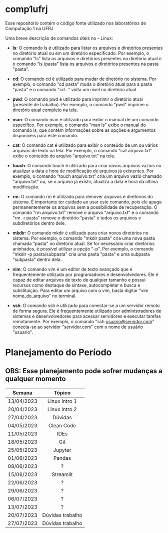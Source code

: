 # comp1ufrj
Esse repositório contém o código fonte utilizado nos laboratórios de Computação 1 na UFRJ

Uma breve descrição de comandos úteis no - Linux:

- **ls**: O comando ls é utilizado para listar os arquivos e diretórios presentes no diretório atual ou em um diretório especificado. Por exemplo, o comando "ls" lista os arquivos e diretórios presentes no diretório atual e o comando "ls /pasta" lista os arquivos e diretórios presentes na pasta "pasta".

- **cd**: O comando cd é utilizado para mudar de diretório no sistema. Por exemplo, o comando "cd pasta" muda o diretório atual para a pasta "pasta" e o comando "cd .." volta um nível no diretório atual.

- **pwd**: O comando pwd é utilizado para imprimir o diretório atual (presente de trabalho). Por exemplo, o comando "pwd" imprime o diretório atual completo na tela.

- **man**: O comando man é utilizado para exibir o manual de um comando específico. Por exemplo, o comando "man ls" exibe o manual do comando ls, que contém informações sobre as opções e argumentos disponíveis para este comando.

- **cat**: O comando cat é utilizado para exibir o conteúdo de um ou vários arquivos de texto na tela. Por exemplo, o comando "cat arquivo.txt" exibe o conteúdo do arquivo "arquivo.txt" na tela.

- **touch**: O comando touch é utilizado para criar novos arquivos vazios ou atualizar a data e hora de modificação de arquivos já existentes. Por exemplo, o comando "touch arquivo.txt" cria um arquivo vazio chamado "arquivo.txt" ou, se o arquivo já existir, atualiza a data e hora da última modificação.

- **rm**: O comando rm é utilizado para remover arquivos e diretórios do sistema. É importante ter cuidado ao usar este comando, pois ele apaga permanentemente os arquivos sem a possibilidade de recuperação. O comando "rm arquivo.txt" remove o arquivo "arquivo.txt" e o comando "rm -r pasta" remove o diretório "pasta" e todos os arquivos e subdiretórios dentro dele.

- **mkdir**: O comando mkdir é utilizado para criar novos diretórios no sistema. Por exemplo, o comando "mkdir pasta" cria uma nova pasta chamada "pasta" no diretório atual. Se for necessário criar diretórios aninhados, é possível utilizar a opção "-p". Por exemplo, o comando "mkdir -p pasta/subpasta" cria uma pasta "pasta" e uma subpasta "subpasta" dentro dela.

- **vim**: O comando vim é um editor de texto avançado que é frequentemente utilizado por programadores e desenvolvedores. Ele é capaz de editar arquivos de texto de qualquer tamanho e possui recursos como destaque de sintaxe, autocompletar e busca e substituição. Para editar um arquivo com o vim, basta digitar "vim nome_do_arquivo" no terminal.

- **ssh**: O comando ssh é utilizado para conectar-se a um servidor remoto de forma segura. Ele é frequentemente utilizado por administradores de sistemas e desenvolvedores para acessar servidores e executar tarefas remotamente. Por exemplo, o comando "ssh usuario@servidor.com" conecta-se ao servidor "servidor.com" com o nome de usuário "usuario".


# Planejamento do Período

## OBS: Esse planejamento pode sofrer mudanças a qualquer momento

| Semana | Tópico |
|:-----:|:-----------:|
|     13/04/2023| Linux Intro 1        |
|     20/04/2023| Linux Intro 2        |
|     27/04/2023|  Dúvidas   |
|     04/05/2023| Clean Code |
|     11/05/2023| IDEs                  |
|     18/05/2023| Git               |
|     25/05/2023| Jupyter              |
|     01/06/2023| Pandas               |
|     08/06/2023| ?          |
|     15/06/2023| Streamlit            |
|     22/06/2023|          ?           |
|     29/06/2023|          ?           |
|     06/07/2023|          ?           |
|     13/07/2023|          ?           |
|     20/07/2023| Dúvidas trabalho     |
|     27/07/2023| Dúvidas trabalho     |
